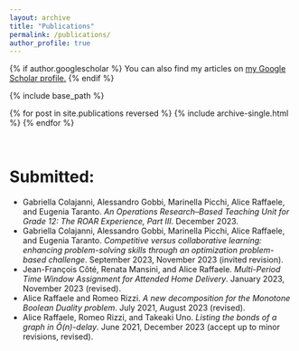 ```yaml
---
layout: archive
title: "Publications"
permalink: /publications/
author_profile: true
---
```

{% if author.googlescholar %}
  You can also find my articles on <u><a href="{{author.googlescholar}}">my Google Scholar profile</a>.</u>
{% endif %}

{% include base_path %}

{% for post in site.publications reversed %}
  {% include archive-single.html %}
{% endfor %}

&nbsp;

# Submitted:
- Gabriella Colajanni, Alessandro Gobbi, Marinella Picchi, Alice Raffaele, and Eugenia Taranto. *An Operations Research–Based Teaching Unit for Grade 12: The ROAR Experience, Part III*. December 2023.
- Gabriella Colajanni, Alessandro Gobbi, Marinella Picchi, Alice Raffaele, and Eugenia Taranto. *Competitive versus collaborative learning: enhancing problem-solving skills through an optimization problem-based challenge*. September 2023, November 2023 (invited revision).
- Jean-François Côté, Renata Mansini, and Alice Raffaele. *Multi-Period Time Window Assignment for Attended Home Delivery*. January 2023, November 2023 (revised).
- Alice Raffaele and Romeo Rizzi. *A new decomposition for the Monotone Boolean Duality problem*. July 2021, August 2023 (revised).
- Alice Raffaele, Romeo Rizzi, and Takeaki Uno. *Listing the bonds of a graph in Õ(n)-delay*. June 2021, December 2023 (accept up to minor revisions, revised).

&nbsp;
